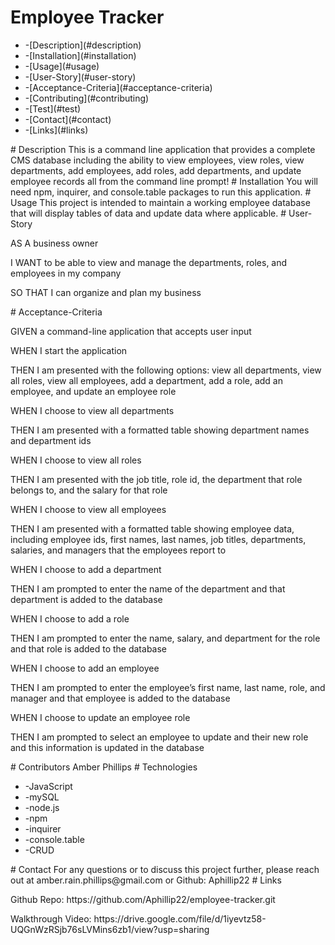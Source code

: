# Employee Tracker
<ul>
<li>-[Description](#description)</li>
<li>-[Installation](#installation)</li>
<li>-[Usage](#usage)</li>
<li>-[User-Story](#user-story)</li>
<li>-[Acceptance-Criteria](#acceptance-criteria)</li>
<li>-[Contributing](#contributing)</li>
<li>-[Test](#test)</li>
<li>-[Contact](#contact)</li>
<li>-[Links](#links)</li>
</ul>
  # Description
  This is a command line application that provides a complete CMS database including the ability to view employees, view roles, view departments, add employees, add roles, add departments, and update employee records all from the command line prompt! 
  # Installation
  You will need npm, inquirer, and console.table packages to run this application.
  # Usage
  This project is intended to maintain a working employee database that will display tables of data and update data where applicable.
  # User-Story
  <p>AS A business owner</p>
  <p>I WANT to be able to view and manage the departments, roles, and employees in my company</p>
  <p>SO THAT I can organize and plan my business</p>
  # Acceptance-Criteria
  <p>GIVEN a command-line application that accepts user input</p>
  <p>WHEN I start the application</p>
  <p>THEN I am presented with the following options: view all departments, view all roles, view all employees, add a department, add a role, add an employee, and update an employee role</p>
  <p>WHEN I choose to view all departments</p>
  <p>THEN I am presented with a formatted table showing department names and department ids</p>
  <p>WHEN I choose to view all roles</p>
  <p>THEN I am presented with the job title, role id, the department that role belongs to, and the salary for that role</p>
  <p>WHEN I choose to view all employees</p>
  <p>THEN I am presented with a formatted table showing employee data, including employee ids, first names, last names, job titles, departments, salaries, and managers that the employees report to</p>
  <p>WHEN I choose to add a department</p>
  <p>THEN I am prompted to enter the name of the department and that department is added to the database</p>
  <p>WHEN I choose to add a role</p>
  <p>THEN I am prompted to enter the name, salary, and department for the role and that role is added to the database</p>
  <p>WHEN I choose to add an employee</p>
  <p>THEN I am prompted to enter the employee’s first name, last name, role, and manager and that employee is added to the database</p>
  <p>WHEN I choose to update an employee role</p>
  <p>THEN I am prompted to select an employee to update and their new role and this information is updated in the database</p>
  # Contributors
  Amber Phillips
  # Technologies
  <ul>
  <li>-JavaScript</li>
  <li>-mySQL</li>
  <li>-node.js</li>
  <li>-npm</li>
  <li>-inquirer</li>
  <li>-console.table</li>
  <li>-CRUD</li>
  </ul>
  # Contact
  For any questions or to discuss this project further, please reach out at amber.rain.phillips@gmail.com or Github: Aphillip22
  # Links
  <p>Github Repo: https://github.com/Aphillip22/employee-tracker.git</p>
  <p>Walkthrough Video: https://drive.google.com/file/d/1iyevtz58-UQGnWzRSjb76sLVMins6zb1/view?usp=sharing</p>